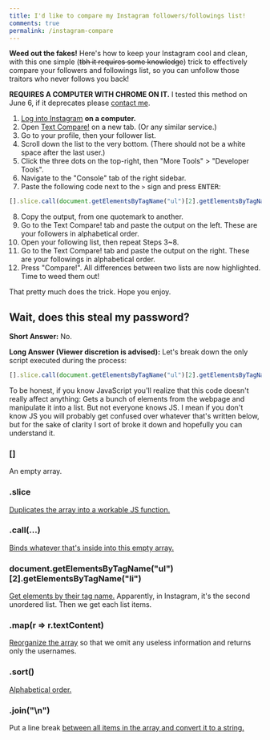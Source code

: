 ```yaml
---
title: I'd like to compare my Instagram followers/followings list!
comments: true
permalink: /instagram-compare
---
```


**Weed out the fakes!** Here's how to keep your Instagram cool and clean, with this one simple (~~tbh it requires some knowledge~~) trick to effectively compare your followers and followings list, so you can unfollow those traitors who never follows you back!

**REQUIRES A COMPUTER WITH CHROME ON IT.** I tested this method on June 6, if it deprecates please [contact me](https://instagram.com/austinhuang.me).

1. [Log into Instagram](https://instagram.com) **on a computer.**
2. Open [Text Compare!](https://text-compare.com/) on a new tab. (Or any similar service.)
3. Go to your profile, then your follower list.
4. Scroll down the list to the very bottom. (There should not be a white space after the last user.)
5. Click the three dots on the top-right, then "More Tools" > "Developer Tools".
6. Navigate to the "Console" tab of the right sidebar.
7. Paste the following code next to the `>` sign and press <kbd>ENTER</kbd>:
```js
[].slice.call(document.getElementsByTagName("ul")[2].getElementsByTagName("li")).map(r => r.textContent).sort()
```
8. Copy the output, from one quotemark to another.
9. Go to the Text Compare! tab and paste the output on the left. These are your followers in alphabetical order.
10. Open your following list, then repeat Steps 3~8.
11. Go to the Text Compare! tab and paste the output on the right. These are your followings in alphabetical order.
12. Press "Compare!". All differences between two lists are now highlighted. Time to weed them out!

That pretty much does the trick. Hope you enjoy.

## Wait, does this steal my password?
**Short Answer:** No.

**Long Answer (Viewer discretion is advised):** Let's break down the only script executed during the process:
```js
[].slice.call(document.getElementsByTagName("ul")[2].getElementsByTagName("li")).map(r => r.textContent).sort().join("\n")
```
To be honest, if you know JavaScript you'll realize that this code doesn't really affect anything: Gets a bunch of elements from the webpage and manipulate it into a list. But not everyone knows JS. I mean if you don't know JS you will probably get confused over whatever that's written below, but for the sake of clarity I sort of broke it down and hopefully you can understand it.
### []
An empty array.
### .slice
[Duplicates the array into a workable JS function.](https://developer.mozilla.org/en-US/docs/Web/JavaScript/Reference/Global_Objects/Array/slice)
### .call(...)
[Binds whatever that's inside into this empty array.](https://developer.mozilla.org/en-US/docs/Web/JavaScript/Reference/Global_Objects/Function/call)
### document.getElementsByTagName("ul")[2].getElementsByTagName("li")
[Get elements by their tag name.](https://developer.mozilla.org/en-US/docs/Web/API/Document/getElementsByTagName) Apparently, in Instagram, it's the second unordered list. Then we get each list items.
### .map(r => r.textContent)
[Reorganize the array](https://developer.mozilla.org/en-US/docs/Web/JavaScript/Reference/Global_Objects/Array/map) so that we omit any useless information and returns only the usernames.
### .sort()
[Alphabetical order.](https://developer.mozilla.org/en-US/docs/Web/JavaScript/Reference/Global_Objects/Array/sort)
### .join("\n")
Put a line break [between all items in the array and convert it to a string.](https://developer.mozilla.org/en-US/docs/Web/JavaScript/Reference/Global_Objects/Array/join)
